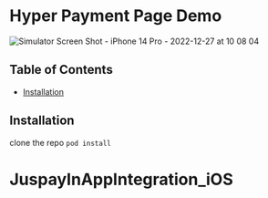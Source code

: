 # Hyper Payment Page Demo 

![Simulator Screen Shot - iPhone 14 Pro - 2022-12-27 at 10 08 04](https://user-images.githubusercontent.com/16228277/209612198-68ea3bd6-5bfd-4fbb-a931-4ded32cec810.png)


## Table of Contents


- [Installation](#installation)


## Installation

clone the repo
```pod install```
# JuspayInAppIntegration_iOS
